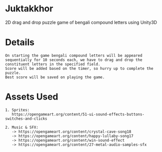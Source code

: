 # Juktakkhor
2D drag and drop puzzle game of bengali compound letters using Unity3D

# Details
```
On starting the game bengali compound letters will be appeared sequentially for 10 seconds each, we have to drag and drop the constituent letters in the specified field.
Score will be added based on the timer, so hurry up to complete the puzzle.
Best score will be saved on playing the game.
```
# Assets Used
```
1. Sprites:
   https://opengameart.org/content/51-ui-sound-effects-buttons-switches-and-clicks
   
2. Music & SFX:
   -> https://opengameart.org/content/crystal-cave-song18
   -> https://opengameart.org/content/happy-lullaby-song17
   -> https://opengameart.org/content/win-sound-effect
   -> https://opengameart.org/content/27-metal-audio-samples-sfx
```
